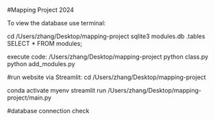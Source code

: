 #Mapping Project 2024

To view the database use terminal:

cd /Users/zhang/Desktop/mapping-project
sqlite3 modules.db
.tables
SELECT * FROM modules;


execute code:
/Users/zhang/Desktop/mapping-project
python class.py
python add_modules.py


#run website via Streamlit:
cd /Users/zhang/Desktop/mapping-project

conda activate myenv
streamlit run /Users/zhang/Desktop/mapping-project/main.py

#database connection check


